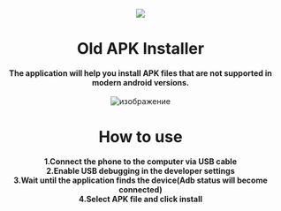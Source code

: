 <div align="center">
  
![](https://github.com/user-attachments/assets/6d78b8bf-f0ea-4213-9623-3199644ffff3) <br>
# Old APK Installer

**The application will help you install APK files that are not supported in modern android versions.** <br><br>
![изображение](https://github.com/user-attachments/assets/0536acf9-6b3c-4f7b-85fb-79ab45d1b1fc)

# How to use
**1.Connect the phone to the computer via USB cable**<br>
**2.Enable USB debugging in the developer settings**<br>
**3.Wait until the application finds the device(Adb status will become connected)**<br>
**4.Select APK file and click install**

</div>

